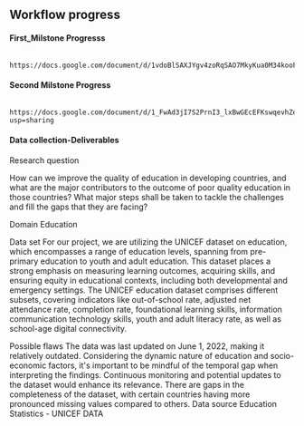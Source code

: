 ## Workflow progress
#### First_Milstone Progresss
          https://docs.google.com/document/d/1vdoBlSAXJYgv4zoRqSAO7MkyKua0M34kooFTypbseYE/edit

#### Second Milstone Progress
          https://docs.google.com/document/d/1_FwAd3jI7S2PrnI3_lxBwGEcEFKswqevhZed6vOJn0o/edit?usp=sharing

#### Data collection-Deliverables

Research question

How can we improve the quality of education in developing countries, and what are the major contributors to the outcome of poor quality education in those countries? What major steps shall be taken to tackle the challenges and fill the gaps that they are facing?



 Domain
Education

 Data set
For our project, we are utilizing the UNICEF dataset on education, which encompasses a range of education levels, spanning from pre-primary education to youth and adult education. This dataset places a strong emphasis on measuring learning outcomes, acquiring skills, and ensuring equity in educational contexts, including both developmental and emergency settings.
The UNICEF education dataset comprises different subsets, covering indicators like out-of-school rate, adjusted net attendance rate, completion rate, foundational learning skills, information communication technology skills, youth and adult literacy rate, as well as school-age digital connectivity.

Possible flaws
The data was last updated on June 1, 2022, making it relatively outdated. Considering the dynamic nature of education and socio-economic factors, it's important to be mindful of the temporal gap when interpreting the findings. Continuous monitoring and potential updates to the dataset would enhance its relevance.
There are gaps in the completeness of the dataset, with certain countries having more pronounced missing values compared to others.
Data source
Education Statistics - UNICEF DATA
